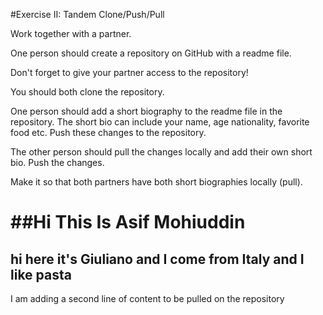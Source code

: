 #Exercise II: Tandem Clone/Push/Pull

Work together with a partner.

One person should create a repository on GitHub with a readme file.

Don't forget to give your partner access to the repository!

You should both clone the repository.

One person should add a short biography to the readme file in the repository. The short bio can include your name, age nationality, favorite food etc. Push these changes to the repository.

The other person should pull the changes locally and add their own short bio. Push the changes.

Make it so that both partners have both short biographies locally (pull).


##Hi This Is Asif Mohiuddin 
=======
## hi here it's Giuliano and I come from Italy and I like pasta
I am adding a second line of content to be pulled on the repository

